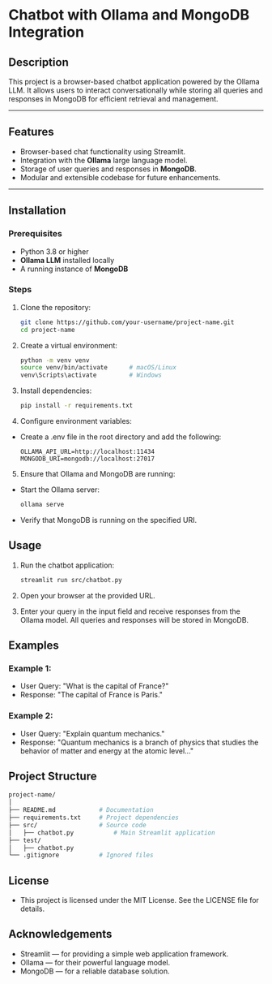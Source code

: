 # Chatbot with Ollama and MongoDB Integration

## Description
This project is a browser-based chatbot application powered by the Ollama LLM. It allows users to interact conversationally while storing all queries and responses in MongoDB for efficient retrieval and management.

---

## Features
- Browser-based chat functionality using Streamlit.
- Integration with the **Ollama** large language model.
- Storage of user queries and responses in **MongoDB**.
- Modular and extensible codebase for future enhancements.

---

## Installation

### Prerequisites
- Python 3.8 or higher
- **Ollama LLM** installed locally 
- A running instance of **MongoDB** 

### Steps

1. Clone the repository:
   ```bash
   git clone https://github.com/your-username/project-name.git
   cd project-name

2. Create a virtual environment:
   ```bash
   python -m venv venv
   source venv/bin/activate      # macOS/Linux
   venv\Scripts\activate         # Windows

3. Install dependencies:
   ```bash
   pip install -r requirements.txt

4. Configure environment variables:
- Create a .env file in the root directory and add the following:
   ```arduino
   OLLAMA_API_URL=http://localhost:11434
   MONGODB_URI=mongodb://localhost:27017

5. Ensure that Ollama and MongoDB are running:
- Start the Ollama server:
   ```bash
   ollama serve
- Verify that MongoDB is running on the specified URI.

## Usage

1. Run the chatbot application:
   ```bash
   streamlit run src/chatbot.py

2. Open your browser at the provided URL.

3. Enter your query in the input field and receive responses from the Ollama model. All queries and responses will be stored in MongoDB.

## Examples

### Example 1:
- User Query: "What is the capital of France?"
- Response: "The capital of France is Paris."

### Example 2:
- User Query: "Explain quantum mechanics."
- Response: "Quantum mechanics is a branch of physics that studies the behavior of matter and energy at the atomic level..."

## Project Structure
```bash
project-name/
│
├── README.md            # Documentation
├── requirements.txt     # Project dependencies
├── src/                 # Source code
│   ├── chatbot.py           # Main Streamlit application
├── test/                 
│   ├── chatbot.py
└── .gitignore           # Ignored files
```
## License
- This project is licensed under the MIT License. See the LICENSE file for details.

## Acknowledgements
- Streamlit — for providing a simple web application framework.
- Ollama — for their powerful language model.
- MongoDB — for a reliable database solution.
